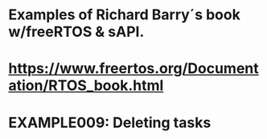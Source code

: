﻿# Examples of  Richard Barry´s book w/freeRTOS & sAPI.
#
# https://www.freertos.org/Documentation/RTOS_book.html
#
#  EXAMPLE009: Deleting tasks
#